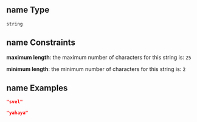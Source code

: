 ## name Type

`string`

## name Constraints

**maximum length**: the maximum number of characters for this string is: `25`

**minimum length**: the minimum number of characters for this string is: `2`

## name Examples

```json
"svel"
```

```json
"yahaya"
```
